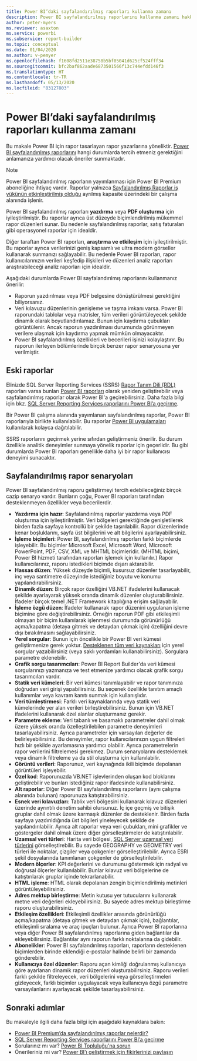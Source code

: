 ```yaml
---
title: Power BI’daki sayfalandırılmış raporları kullanma zamanı
description: Power BI sayfalandırılmış raporlarını kullanma zamanı hakkında kılavuz.
author: peter-myers
ms.reviewer: asaxton
ms.service: powerbi
ms.subservice: report-builder
ms.topic: conceptual
ms.date: 01/04/2020
ms.author: v-pemyer
ms.openlocfilehash: f1608fd2511e38758b5bf05041d625cf524fff34
ms.sourcegitcommit: bfc2baf862aade6873501566f13c744efdd146f3
ms.translationtype: HT
ms.contentlocale: tr-TR
ms.lasthandoff: 05/13/2020
ms.locfileid: "83127803"
---
```

# <a name="when-to-use-paginated-reports-in-power-bi"></a>Power BI’daki sayfalandırılmış raporları kullanma zamanı

Bu makale Power BI için rapor tasarlayan rapor yazarlarına yöneliktir. [Power BI sayfalandırılmış raporlarını](../paginated-reports/paginated-reports-report-builder-power-bi.md) hangi durumlarda tercih etmeniz gerektiğini anlamanıza yardımcı olacak öneriler sunmaktadır.

> [!NOTE]
> Power BI sayfalandırılmış raporların yayımlanması için Power BI Premium aboneliğine ihtiyaç vardır. Raporlar yalnızca [Sayfalandırılmış Raporlar iş yükünün etkinleştirilmiş olduğu](../admin/service-admin-premium-workloads.md#paginated-reports) ayrılmış kapasite üzerindeki bir çalışma alanında işlenir.

Power BI sayfalandırılmış raporları **yazdırma** veya **PDF oluşturma** için iyileştirilmiştir. Bu raporlar ayrıca üst düzeyde biçimlendirilmiş mükemmel rapor düzenleri sunar. Bu nedenle sayfalandırılmış raporlar, satış faturaları gibi operasyonel raporlar için idealdir.

Diğer taraftan Power BI raporları, **araştırma ve etkileşim** için iyileştirilmiştir. Bu raporlar ayrıca verilerinizi geniş kapsamlı ve ultra modern görseller kullanarak sunmanızı sağlayabilir. Bu nedenle Power BI raporları, rapor kullanıcılarınızın verileri keşfedip ilişkileri ve düzenleri analiz raporları araştırabileceği analiz raporları için idealdir.

Aşağıdaki durumlarda Power BI sayfalandırılmış raporlarını kullanmanız önerilir:

- Raporun yazdırılması veya PDF belgesine dönüştürülmesi gerektiğini biliyorsanız.
- Veri kılavuzu düzenlerinin genişleme ve taşma imkanı varsa. Power BI raporundaki tablolar veya matrisler, tüm verileri görüntüleyecek şekilde dinamik olarak boyutlandırılamaz. Bunun için kaydırma çubukları görüntülenir. Ancak raporun yazdırılması durumunda görünmeyen verilere ulaşmak için kaydırma yapmak mümkün olmayacaktır.
- Power BI sayfalandırılmış özellikleri ve becerileri işinizi kolaylaştırır. Bu raporun ilerleyen bölümlerinde birçok benzer rapor senaryosuna yer verilmiştir.

## <a name="legacy-reports"></a>Eski raporlar

Elinizde SQL Server Reporting Services (SSRS) [Rapor Tanım Dili (RDL)](/sql/reporting-services/reports/report-definition-language-ssrs) raporları varsa bunları [Power BI raporları](../consumer/end-user-reports.md) olarak yeniden geliştirebilir veya sayfalandırılmış raporlar olarak Power BI'a geçirebilirsiniz. Daha fazla bilgi için bkz. [SQL Server Reporting Services raporlarını Power BI’a geçirme](migrate-ssrs-reports-to-power-bi.md).

Bir Power BI çalışma alanında yayımlanan sayfalandırılmış raporlar, Power BI raporlarıyla birlikte kullanılabilir. Bu raporlar [Power BI uygulamaları](../collaborate-share/service-create-distribute-apps.md) kullanılarak kolayca dağıtılabilir.

SSRS raporlarını geçirmek yerine sıfırdan geliştirmeniz önerilir. Bu durum özellikle analitik deneyimler sunmaya yönelik raporlar için geçerlidir. Bu gibi durumlarda Power BI raporları genellikle daha iyi bir rapor kullanıcısı deneyimi sunacaktır.

## <a name="paginated-report-scenarios"></a>Sayfalandırılmış rapor senaryoları

Power BI sayfalandırılmış raporu geliştirmeyi tercih edebileceğiniz birçok cazip senaryo vardır. Bunların çoğu, Power BI raporları tarafından desteklenmeyen özellikler veya becerilerdir.

- **Yazdırma için hazır**: Sayfalandırılmış raporlar yazdırma veya PDF oluşturma için iyileştirilmiştir. Veri bölgeleri gerektiğinde genişletilerek birden fazla sayfaya kontrollü bir şekilde taşırılabilir. Rapor düzenlerinde kenar boşluklarını, sayfa üst bilgilerini ve alt bilgilerini ayarlayabilirsiniz.
- **İşleme biçimleri**: Power BI, sayfalandırılmış raporları farklı biçimlerde işleyebilir. Bu biçimler Microsoft Excel, Microsoft Word, Microsoft PowerPoint, PDF, CSV, XML ve MHTML biçimleridir. (MHTML biçimi, Power BI hizmeti tarafından raporları işlemek için kullanılır.) Rapor kullanıcılarınız, raporu istedikleri biçimde dışarı aktarabilir.
- **Hassas düzen**: Yüksek düzeyde biçimli, kusursuz düzenler tasarlayabilir, inç veya santimetre düzeyinde istediğiniz boyutu ve konumu yapılandırabilirsiniz.
- **Dinamik düzen**: Birçok rapor özelliğini VB.NET ifadelerini kullanacak şekilde ayarlayarak yüksek oranda dinamik düzenler oluşturabilirsiniz. İfadeler birçok temel .NET Framework kitaplığına erişim sağlayabilir.
- **İşleme özgü düzen**: İfadeler kullanarak rapor düzenini uygulanan işleme biçimine göre değiştirebilirsiniz. Örneğin raporun PDF gibi etkileşimli olmayan bir biçim kullanılarak işlenmesi durumunda görünürlüğü açma/kapatma (detaya gitmek ve detaydan çıkmak için) özelliğini devre dışı bırakılmasını sağlayabilirsiniz.
- **Yerel sorgular**: Bunun için öncelikle bir Power BI veri kümesi geliştirmenize gerek yoktur. [Desteklenen tüm veri kaynakları](../paginated-reports/paginated-reports-data-sources.md) için yerel sorgular yazabilirsiniz (veya saklı yordamları kullanabilirsiniz). Sorgulara parametre eklenebilir.
- **Grafik sorgu tasarımcıları**: Power BI Report Builder'da veri kümesi sorgularınızı yazmanıza ve test etmenize yardımcı olacak grafik sorgu tasarımcıları vardır.
- **Statik veri kümeleri**: Bir veri kümesi tanımlayabilir ve rapor tanımınıza doğrudan veri girişi yapabilirsiniz. Bu seçenek özellikle tanıtım amaçlı kullanımlar veya kavram kanıtı sunmak için kullanışlıdır.
- **Veri tümleştirmesi**: Farklı veri kaynaklarında veya statik veri kümelerinde yer alan verileri birleştirebilirsiniz. Bunun için VB.NET ifadelerini kullanarak özel alanlar oluşturmanız gerekir.
- **Parametre ekleme**: Veri tabanlı ve basamaklı parametreler dahil olmak üzere yüksek oranda özelleştirilebilen parametre deneyimleri tasarlayabilirsiniz. Ayrıca parametreler için varsayılan değerler de belirleyebilirsiniz. Bu deneyimler, rapor kullanıcılarınızın uygun filtreleri hızlı bir şekilde ayarlamasına yardımcı olabilir. Ayrıca parametrelerin rapor verilerini filtrelemesi gerekmez. Durum senaryolarını desteklemek veya dinamik filtreleme ya da stil oluşturma için kullanılabilir.
- **Görüntü verileri**: Raporunuz, veri kaynağında ikili biçimde depolanan görüntüleri işleyebilir.
- **Özel kod**: Raporunuzda VB.NET işlevlerinden oluşan kod bloklarını geliştirebilir ve bunları istediğiniz rapor ifadesinde kullanabilirsiniz.
- **Alt raporlar**: Diğer Power BI sayfalandırılmış raporlarını (aynı çalışma alanında bulunan) raporunuza katıştırabilirsiniz.
- **Esnek veri kılavuzları**: Tablix veri bölgesini kullanarak kılavuz düzenleri üzerinde ayrıntılı denetim sahibi olursunuz. İç içe geçmiş ve bitişik gruplar dahil olmak üzere karmaşık düzenler de desteklenir. Birden fazla sayfaya yazdırıldığında üst bilgileri yineleyecek şekilde de yapılandırılabilir. Ayrıca alt raporlar veya veri çubukları, mini grafikler ve göstergeler dahil olmak üzere diğer görselleştirmeler de katıştırılabilir.
- **Uzamsal veri türleri**: Harita veri bölgesi, [SQL Server uzamsal veri türlerini](/sql/relational-databases/spatial/spatial-data-sql-server) görselleştirebilir. Bu sayede GEOGRAPHY ve GEOMETRY veri türleri ile noktalar, çizgiler veya çokgenler görselleştirilebilir. Ayrıca ESRI şekil dosyalarında tanımlanan çokgenler de görselleştirilebilir.
- **Modern ölçerler**: KPI değerlerini ve durumunu göstermek için radyal ve doğrusal ölçerler kullanılabilir. Bunlar kılavuz veri bölgelerine de katıştırılarak gruplar içinde tekrarlanabilir.
- **HTML işleme**: HTML olarak depolanan zengin biçimlendirilmiş metinleri görüntüleyebilirsiniz.
- **Adres mektup birleştirme**: Metin kutusu yer tutucularını kullanarak metne veri değerleri ekleyebilirsiniz. Bu sayede adres mektup birleştirme raporu oluşturabilirsiniz.
- **Etkileşim özellikleri**: Etkileşimli özellikler arasında görünürlüğü açma/kapatma (detaya gitmek ve detaydan çıkmak için), bağlantılar, etkileşimli sıralama ve araç ipuçları bulunur. Ayrıca Power BI raporlarına veya diğer Power BI sayfalandırılmış raporlarına giden bağlantılar da ekleyebilirsiniz. Bağlantılar aynı raporun farklı noktalarına da gidebilir.
- **Abonelikler**: Power BI sayfalandırılmış raporları, raporların desteklenen biçimlerden birinde eklendiği e-postalar halinde belirli bir zamanda gönderebilir.
- **Kullanıcıya özel düzenler**: Raporu açan kimliği doğrulanmış kullanıcıya göre ayarlanan dinamik rapor düzenleri oluşturabilirsiniz. Raporu verileri farklı şekilde filtreleyecek, veri bölgelerini veya görselleştirmeleri gizleyecek, farklı biçimler uygulayacak veya kullanıcıya özgü parametre varsayılanlarını ayarlayacak şekilde tasarlayabilirsiniz.

## <a name="next-steps"></a>Sonraki adımlar

Bu makaleyle ilgili daha fazla bilgi için aşağıdaki kaynaklara bakın:

- [Power BI Premium’da sayfalandırılmış raporlar nelerdir?](../paginated-reports/paginated-reports-report-builder-power-bi.md)
- [SQL Server Reporting Services raporlarını Power BI’a geçirme](migrate-ssrs-reports-to-power-bi.md)
- Sorularınız mı var? [Power BI Topluluğu'na sorun](https://community.powerbi.com/)
- Önerileriniz mi var? [Power BI'ı geliştirmek için fikirlerinizi paylaşın](https://ideas.powerbi.com/)
